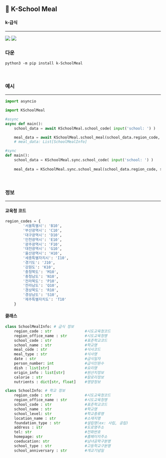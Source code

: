<h2> 🍞 K-School Meal </h2>

<h4>k-급식</h4> 

---
[![](https://img.shields.io/badge/Python-3.7|3.8|3.9|3.10-blue?style=flat-square&logo=python)](https://www.python.org/)
[![](https://img.shields.io/badge/KSchoolMeal-1.0.0Alpha-blue?style=flat-square)](https://pypi.org/project/k-SchoolMeal/)


<h3>다운</h3>

```
python3 -m pip install k-SchoolMeal
```

<br>

<h3>예시</h3>

---

```py
import asyncio

import KSchoolMeal

#async
async def main():
    school_data = await KSchoolMeal.school_code( input('school: ') )

    meal_data = await KSchoolMeal.school_meal(school_data.region_code, school_data.school_code, input('date(yyyyMM): '))
    # meal_data: List[SchoolMealInfo] 

#sync
def main():
    school_data = KSchoolMeal.sync.school_code( input('school: ') )
    
    meal_data = KSchoolMeal.sync.school_meal(school_data.region_code, school_data.school_code, input('date(yyyyMM): '))

```

<br>

<h3>정보</h3>

---

<h4>교육청 코드</h4>

```py
region_codes = {
        '서울특별시': 'B10',
        '부산광역시': 'C10',
        '대구광역시': 'D10',
        '인천광역시': 'E10',
        '광주광역시': 'F10',
        '대전광역시': 'G10',
        '울산광역시': 'H10',
        '세종특별자치시': 'I10',
        '경기도': 'J10',
        '강원도': 'K10',
        '충청북도': 'M10',
        '충청남도': 'N10',
        '전라북도': 'P10',
        '전라남도': 'Q10',
        '경상북도': 'R10',
        '경상남도': 'S10',
        '제주특별자치도': 'T10'
    }
```

<h4> 클래스 </h4>

```py
class SchoolMealInfo: # 급식 정보
    region_code : str               #시도교육청코드
    region_office_name : str        #시도교육청명
    school_code : str               #표준학교코드
    school_name : str               #학교명
    meal_code : str                 #식사코드
    meal_type : str                 #식사명
    date : str                      #급식일자
    person_number: int              #급식인원수
    dish : list[str]                #요리명
    origin_info : list[str]         #원산지정보
    calorie : str                   #칼로리정보
    nutrients : dict[str, float]    #영양정보
```

```py
class SchoolInfo: # 학교 정보
    region_code : str               #시도교육청코드
    region_office_name : str        #시도교육청명
    school_code : str               #표준학교코드
    school_name : str               #학교명
    school_level: str               #학교종류명
    location_name : str             #소재지명
    foundation_type : str           #설립명(ex: 사립, 공립)
    address : str                   #도로명주소
    tel: str                        #전화번호
    homepage: str                   #홈페이지주소
    coeducation: str                #남녀공학구분명
    school_type : str               #고등학교구분명
    school_anniversary : str        #개교기념일
```
